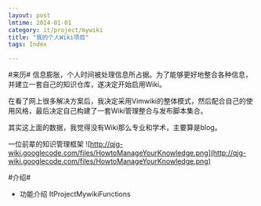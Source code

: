 ```yaml
---
layout: post
lmtime: 2014-01-01
category: it/project/mywiki
title: "我的个人Wiki项目"
tags: Index

---
```





#来历#
信息膨胀，个人时间被处理信息所占据。为了能够更好地整合各种信息，并建立一套自己的知识仓库，遂决定开始启用Wiki。

在看了网上很多解决方案后，我决定采用Vimwiki的整体模式，然后配合自己的使用风格，最后决定自己构建了一套Wiki管理整合与发布脚本集合。

其实这上面的数据，我觉得没有Wiki那么专业和学术，主要算是blog。

一位前辈的知识管理框架
![http://qjg-wiki.googlecode.com/files/HowtoManageYourKnowledge.png](http://qjg-wiki.googlecode.com/files/HowtoManageYourKnowledge.png)

#介绍#
  * 功能介绍 ItProjectMywikiFunctions
